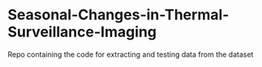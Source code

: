 # Seasonal-Changes-in-Thermal-Surveillance-Imaging
Repo containing the code for extracting and testing data from the dataset
